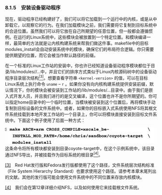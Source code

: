 ### 8.1.5　安装设备驱动程序

现在，驱动程序已经构建好了，我们可以将它加载到一个运行中的内核，或是从中卸载它，以观察它的行为。在我们加载模块之前，我们需要将它复制到目标系统中的合适位置。虽然我们可以将它放在自己所期望的任意位置，但一般都会遵循惯例。在运行的Linux系统中，这些模块会被放置到一个特定位置。和模块编译一样，最简单的方法就是让内核构建系统来帮我们做这件事。makefile中的目标modules_install会自动安装系统中的模块，确保它们的布局符合逻辑。你只需要提供期望的位置，而它会被当作默认路径的前缀。

在一个标准的Linux工作站的安装中，你也许已经知道设备驱动程序模块都位于目录/lib/modules/<kernel-version>/...中，并且它们的排序方式类似于Linux内核源码树中的设备驱动程序目录层次结构<a class="my_markdown" href="['#anchor083']"><sup class="my_markdown">[3]</sup></a>。想要查看字符串 `<kernel-version>` 的值，可以在目标Linux系统上执行命令 `uname`  – `r` 。如果你没有向内核构建系统提供安装前缀，默认情况下，你的模块会被安装到工作站的/lib/modules/...目录中。由于我们是嵌入式开发人员，并且我们进行的是交叉编译，这个位置也许不是你所期望的。你可以指定home目录中的一个临时位置，当模块被安装到这个位置后，再将模块手动复制到目标设备的文件系统中。或者，如果你的目标嵌入式系统使用NFS将其根文件系统挂载到本地开发工作站的一个目录上，你可以将模块直接安装到目标文件系统中。下面这个例子使用了后面一种方式：



![166.jpg](../images/166.jpg)
这条命令将所有模块都安装到目录coyote-target中，在这个示例系统中，该目录通过NFS导出，并被挂载作为目标系统的根目录<a class="my_markdown" href="['#anchor084']"><sup class="my_markdown">[4]</sup></a>。

<a class="my_markdown" href="['#ac083']">[3]</a>　Red Hat发行版和Fedora发行版都使用了这个路径，文件系统层次结构标准（File System Hierarchy Standard）也要求使用这个路径。请参考本章末尾列出的文献。其他的发行版可能会使用文件系统中的不同位置来存放内核模块。

<a class="my_markdown" href="['#ac084']">[4]</a>　我们会在第12章详细介绍NFS，以及如何使用它来挂载根文件系统。

